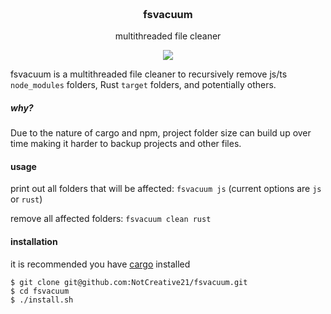 <h3 align="center">
	<br>
	fsvacuum
	<br>
</h3>

<p align="center">multithreaded file cleaner</p>

<p align="center">
	<a href="./LICENSE"><img src="https://img.shields.io/badge/license-MIT-blue.svg"></a>
</p>

fsvacuum is a multithreaded file cleaner to recursively remove js/ts `node_modules` folders, Rust `target` folders, and potentially others.

##### why?

Due to the nature of cargo and npm, project folder size can build up over time making it harder to backup projects and other files. 

#### usage
print out all folders that will be affected: `fsvacuum js` (current options are `js` or `rust`)

remove all affected folders: `fsvacuum clean rust` 

#### installation

it is recommended you have [cargo](https://doc.rust-lang.org/cargo/getting-started/installation.html) installed

```
$ git clone git@github.com:NotCreative21/fsvacuum.git
$ cd fsvacuum
$ ./install.sh
```
